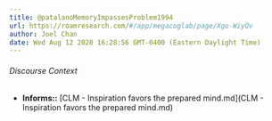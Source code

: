 ```yaml
---
title: @patalanoMemoryImpassesProblem1994
url: https://roamresearch.com/#/app/megacoglab/page/Xgu-WiyQv
author: Joel Chan
date: Wed Aug 12 2020 16:28:56 GMT-0400 (Eastern Daylight Time)
---
```




###### Discourse Context

- **Informs::** [CLM - Inspiration favors the prepared mind.md](CLM - Inspiration favors the prepared mind.md)
